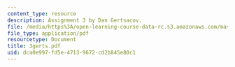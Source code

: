 ```yaml
---
content_type: resource
description: Assignment 3 by Dan Gertsacov.
file: /media/https%3A/open-learning-course-data-rc.s3.amazonaws.com/mas-845-special-topics-in-cinematic-storytelling-spring-2004/dca0e997fd5e47139672cd2b845e80c1_3gerts.pdf
file_type: application/pdf
resourcetype: Document
title: 3gerts.pdf
uid: dca0e997-fd5e-4713-9672-cd2b845e80c1
---
```

